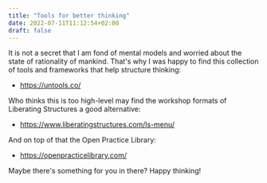 ```yaml
---
title: "Tools for better thinking"
date: 2022-07-11T11:12:54+02:00
draft: false
---
```


It is not a secret that I am fond of mental models and worried about the state of rationality of mankind. That's why I was happy to find this collection of tools and frameworks that help structure thinking:

- https://untools.co/

Who thinks this is too high-level may find the workshop formats of Liberating Structures a good alternative:

- https://www.liberatingstructures.com/ls-menu/

And on top of that the Open Practice Library:

- https://openpracticelibrary.com/

Maybe there's something for you in there? Happy thinking!

